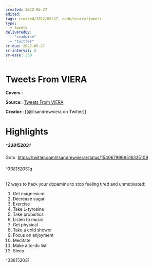 ```yaml
---
created: 2022-06-27
edited:
tags: created/2022/06/27, node/source/tweets
type: 
  - tweets
deliveredBy: 
  - "readwise"
  - "twitter"
sr-due: 2022-06-27
sr-interval: 2
sr-ease: 230
---
```

# Tweets From VIERA

**Covers**:: 

**Source**:: [Tweets From VIERA](https://twitter.com/itsandrewviera)

**Creator**:: [[@itsandrewviera on Twitter]]

# Highlights
##### ^338152031


Goto: https://twitter.com/itsandrewviera/status/1540679969516335109  

###### ^338152031q

12 ways to hack your dopamine to stop feeling tired and unmotivated:
1. Get magnesium
2. Decrease sugar
3. Exercise
4. Take L-tyrosine
5. Take probiotics
6. Listen to music
7. Get physical
8. Take a cold shower
9. Focus on enjoyment
10. Meditate
11. Make a to-do list
12. Sleep 

^338152031

